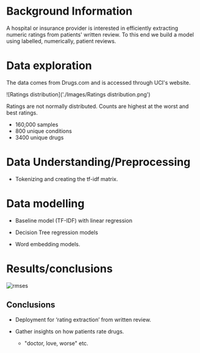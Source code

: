 # Background Information

A hospital or insurance provider is interested in efficiently extracting numeric ratings from patients' written review.  To this end we build a model using labelled, numerically, patient reviews. 

# Data exploration

The data comes from Drugs.com and is accessed through UCI's website.

![Ratings distribution]('./Images/Ratings distribution.png')


Ratings are not normally distributed. Counts are highest at the worst and best ratings. 

- 160,000 samples
- 800 unique conditions
- 3400 unique drugs

# Data Understanding/Preprocessing

- Tokenizing and creating the tf-idf matrix.

# Data modelling

- Baseline model (TF-IDF) with linear regression

- Decision Tree regression models

- Word embedding models. 


# Results/conclusions

![rmses]('./Images/rmses.png')

## Conclusions

- Deployment for ‘rating extraction’ from written review.

- Gather insights on how patients rate drugs.
    - "doctor, love, worse" etc. 